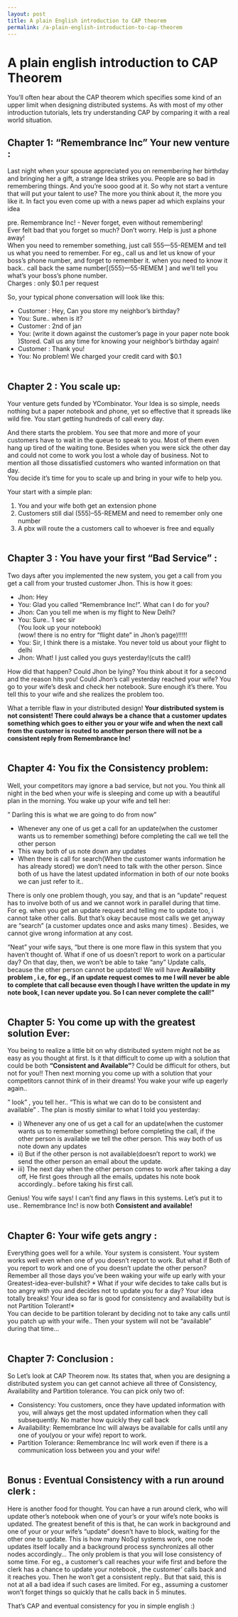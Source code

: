 ```yaml
---
layout: post
title: A plain English introduction to CAP theorem
permalink: /a-plain-english-introduction-to-cap-theorem
---
```


A plain english introduction to CAP Theorem
===========================================

You’ll often hear about the CAP theorem which specifies some kind of an
upper limit when designing distributed systems. As with most of my other
introduction tutorials, lets try understanding CAP by comparing it with
a real world situation.

Chapter 1: “Remembrance Inc” Your new venture :
-----------------------------------------------

Last night when your spouse appreciated you on remembering her birthday
and bringing her a gift, a strange Idea strikes you. People are so bad
in remembering things. And you’re sooo good at it. So why not start a
venture that will put your talent to use? The more you think about it,
the more you like it. In fact you even come up with a news paper ad
which explains your idea

pre. Remembrance Inc! - Never forget, even without remembering!  
Ever felt bad that you forget so much? Don’t worry. Help is just a phone
away!  
When you need to remember something, just call 555—55-REMEM and tell us
what you need to remember. For eg., call us and let us know of your
boss’s phone number, and forget to remember it. when you need to know it
back.. call back the same number\[(555)—55-REMEM \] and we’ll tell you
what’s your boss’s phone number.  
Charges : only $0.1 per request

So, your typical phone conversation will look like this:

-   Customer : Hey, Can you store my neighbor’s birthday?
-   You: Sure.. when is it?
-   Customer : 2nd of jan
-   You: (write it down against the customer’s page in your paper note
    book )Stored. Call us any time for knowing your neighbor’s birthday
    again!
-   Customer : Thank you!
-   You: No problem! We charged your credit card with $0.1  
     

Chapter 2 : You scale up:
-------------------------

Your venture gets funded by YCombinator. Your Idea is so simple, needs
nothing but a paper notebook and phone, yet so effective that it spreads
like wild fire. You start getting hundreds of call every day.

And there starts the problem. You see that more and more of your
customers have to wait in the queue to speak to you. Most of them even
hang up tired of the waiting tone. Besides when you were sick the other
day and could not come to work you lost a whole day of business. Not to
mention all those dissatisfied customers who wanted information on that
day.  
You decide it’s time for you to scale up and bring in your wife to help
you.

Your start with a simple plan:

1.  You and your wife both get an extension phone
2.  Customers still dial (555)–55-REMEM and need to remember only one
    number
3.  A pbx will route the a customers call to whoever is free and
    equally  
     

Chapter 3 : You have your first “Bad Service” :
-----------------------------------------------

Two days after you implemented the new system, you get a call from you
get a call from your trusted customer Jhon. This is how it goes:

-   Jhon: Hey
-   You: Glad you called “Remembrance Inc!”. What can I do for you?
-   Jhon: Can you tell me when is my flight to New Delhi?
-   You: Sure.. 1 sec sir  
    (You look up your notebook)  
    (wow! there is no entry for “flight date” in Jhon’s page)!!!!!
-   You: Sir, I think there is a mistake. You never told us about your
    flight to delhi
-   Jhon: What! I just called you guys yesterday!(cuts the call!)

How did that happen? Could Jhon be lying? You think about it for a
second and the reason hits you! Could Jhon’s call yesterday reached your
wife? You go to your wife’s desk and check her notebook. Sure enough
it’s there. You tell this to your wife and she realizes the problem too.

What a terrible flaw in your distributed design! **Your distributed
system is not consistent! There could always be a chance that a customer
updates something which goes to either you or your wife and when the
next call from the customer is routed to another person there will not
be a consistent reply from Remembrance Inc!**  
 

Chapter 4: You fix the Consistency problem:
-------------------------------------------

Well, your competitors may ignore a bad service, but not you. You think
all night in the bed when your wife is sleeping and come up with a
beautiful plan in the morning. You wake up your wife and tell her:

” Darling this is what we are going to do from now”

-   Whenever any one of us get a call for an update(when the customer
    wants us to remember something) before completing the call we tell
    the other person
-   This way both of us note down any updates
-   When there is call for search(When the customer wants information he
    has already stored) we don’t need to talk with the other person.
    Since both of us have the latest updated information in both of our
    note books we can just refer to it..

There is only one problem though, you say, and that is an “update”
request has to involve both of us and we cannot work in parallel during
that time. For eg. when you get an update request and telling me to
update too, i cannot take other calls. But that’s okay because most
calls we get anyway are “search” (a customer updates once and asks many
times) . Besides, we cannot give wrong information at any cost.

“Neat” your wife says, “but there is one more flaw in this system that
you haven’t thought of. What if one of us doesn’t report to work on a
particular day? On that day, then, we won’t be able to take “any” Update
calls, because the other person cannot be updated! We will have
**Availability problem , i.e, for eg., if an update request comes to me
I will never be able to complete that call because even though I have
written the update in my note book, I can never update you. So I can
never complete the call!”**  
 

Chapter 5: You come up with the greatest solution Ever:
-------------------------------------------------------

You being to realize a little bit on why distributed system might not be
as easy as you thought at first. Is it that difficult to come up with a
solution that could be both **“Consistent and Available”**? Could be
difficult for others, but not for you!! Then next morning you come up
with a solution that your competitors cannot think of in their dreams!
You wake your wife up eagerly again..

” look” , you tell her.. “This is what we can do to be consistent and
available” . The plan is mostly similar to what I told you yesterday:

-   i\) Whenever any one of us get a call for an update(when the
    customer wants us to remember something) before completing the call,
    if the other person is available we tell the other person. This way
    both of us note down any updates
-   ii\) But if the other person is not available(doesn’t report to
    work) we send the other person an email about the update.
-   iii\) The next day when the other person comes to work after taking
    a day off, He first goes through all the emails, updates his note
    book accordingly.. before taking his first call.

Genius! You wife says! I can’t find any flaws in this systems. Let’s put
it to use.. Remembrance Inc! is now both **Consistent and available!**  
 

Chapter 6: Your wife gets angry :
---------------------------------

Everything goes well for a while. Your system is consistent. Your system
works well even when one of you doesn’t report to work. But what if Both
of you report to work and one of you doesn’t update the other person?
Remember all those days you’ve been waking your wife up early with your
Greatest-idea-ever-bullshit? \* What if your wife decides to take calls
but is too angry with you and decides not to update you for a day? Your
idea totally breaks! Your idea so far is good for consistency and
availability but is not Partition Tolerant!\*  
You can decide to be partition tolerant by deciding not to take any
calls until you patch up with your wife.. Then your system will not be
“available” during that time…  
 

Chapter 7: Conclusion :
-----------------------

So Let’s look at CAP Theorem now. Its states that, when you are
designing a distributed system you can get cannot achieve all three of
Consistency, Availability and Partition tolerance. You can pick only two
of:

-   Consistency: You customers, once they have updated information with
    you, will always get the most updated information when they call
    subsequently. No matter how quickly they call back
-   Availability: Remembrance Inc will always be available for calls
    until any one of you(you or your wife) report to work.
-   Partition Tolerance: Remembrance Inc will work even if there is a
    communication loss between you and your wife!  
     

Bonus : Eventual Consistency with a run around clerk :
------------------------------------------------------

Here is another food for thought. You can have a run around clerk, who
will update other’s notebook when one of your’s or your wife’s note
books is updated. The greatest benefit of this is that, he can work in
background and one of your or your wife’s “update” doesn’t have to
block, waiting for the other one to update. This is how many NoSql
systems work, one node updates itself locally and a background process
synchronizes all other nodes accordingly… The only problem is that you
will lose consistency of some time. For eg., a customer’s call reaches
your wife first and before the clerk has a chance to update your
notebook , the customer’ calls back and it reaches you. Then he won’t
get a consistent reply.. But that said, this is not at all a bad idea if
such cases are limited. For eg., assuming a customer won’t forget things
so quickly that he calls back in 5 minutes.

That’s CAP and eventual consistency for you in simple english :)

